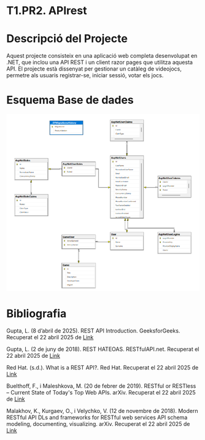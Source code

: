 # T1.PR2. APIrest

# Descripció del Projecte

Aquest projecte consisteix en una aplicació web completa desenvolupat en .NET, que inclou una API REST i un client razor pages que utilitza aquesta API. El projecte està dissenyat per gestionar un catàleg de videojocs, permetre als usuaris registrar-se, iniciar sessió, votar els jocs.

# Esquema Base de dades
![Descripción de la imagen](esquemaBBDD.png)

# Bibliografia

Gupta, L. (8 d’abril de 2025). REST API Introduction. GeeksforGeeks. Recuperat el 22 abril 2025 de [Link](https://www.geeksforgeeks.org/rest-api-introduction/​)

Gupta, L. (2 de juny de 2018). REST HATEOAS. RESTfulAPI.net. Recuperat el 22 abril 2025 de [Link](https://restfulapi.net/hateoas/​)

Red Hat. (s.d.). What is a REST API?. Red Hat. Recuperat el 22 abril 2025 de [Link](https://www.redhat.com/en/topics/api/what-is-a-rest-api)

Buelthoff, F., i Maleshkova, M. (20 de febrer de 2019). RESTful or RESTless – Current State of Today's Top Web APIs. arXiv. Recuperat el 22 abril 2025 de [Link](https://arxiv.org/abs/1902.10514​)

Malakhov, K., Kurgaev, O., i Velychko, V. (12 de novembre de 2018). Modern RESTful API DLs and frameworks for RESTful web services API schema modeling, documenting, visualizing. arXiv. Recuperat el 22 abril 2025 de [Link](https://arxiv.org/abs/1811.04659​)
